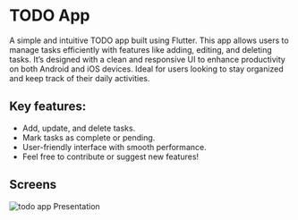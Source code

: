 # TODO App
A simple and intuitive TODO app built using Flutter. This app allows users to manage tasks efficiently with features like adding, editing, and deleting tasks. It’s designed with a clean and responsive UI to enhance productivity on both Android and iOS devices. Ideal for users looking to stay organized and keep track of their daily activities.

## Key features:

- Add, update, and delete tasks.
- Mark tasks as complete or pending.
- User-friendly interface with smooth performance.
- Feel free to contribute or suggest new features!

## Screens
![todo app Presentation](https://github.com/user-attachments/assets/de1863e2-ab5f-42e5-b1ff-b694a9feb5e7)
